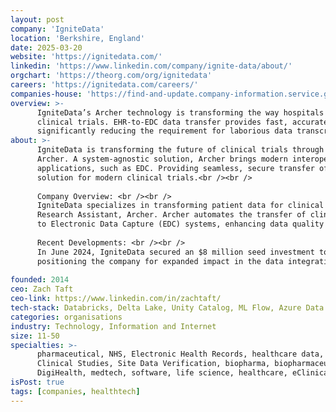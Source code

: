 ```yaml
---
layout: post
company: 'IgniteData'
location: 'Berkshire, England'
date: 2025-03-20
website: 'https://ignitedata.com/'
linkedin: 'https://www.linkedin.com/company/ignite-data/about/'
orgchart: 'https://theorg.com/org/ignitedata'
careers: 'https://ignitedata.com/careers/'
companies-house: 'https://find-and-update.company-information.service.gov.uk/company/09054143'
overview: >-
      IgniteData’s Archer technology is transforming the way hospitals and research sites transfer data for 
      clinical trials. EHR-to-EDC data transfer provides fast, accurate patient data for clinical studies, 
      significantly reducing the requirement for laborious data transcription and source data verification (SDV).
about: >-
      IgniteData is transforming the future of clinical trials through its cloud-based Virtual Research Assistant, 
      Archer. A system-agnostic solution, Archer brings modern interoperability between EHR and key research 
      applications, such as EDC. Providing seamless, secure transfer of clinical data, Archer is the global EHR-to-EDC 
      solution for modern clinical trials.<br /><br />
  
      Company Overview: <br /><br />
      IgniteData specializes in transforming patient data for clinical trials through their cloud-based Virtual 
      Research Assistant, Archer. Archer automates the transfer of clinical data from Electronic Health Records (EHR) 
      to Electronic Data Capture (EDC) systems, enhancing data quality and productivity.<br /><br />
  
      Recent Developments: <br /><br />
      In June 2024, IgniteData secured an $8 million seed investment to accelerate growth and innovation, 
      positioning the company for expanded impact in the data integration sector.
  
founded: 2014
ceo: Zach Taft
ceo-link: https://www.linkedin.com/in/zachtaft/
tech-stack: Databricks, Delta Lake, Unity Catalog, ML Flow, Azure Data Factory, Python, FastAPI, Pydantic, Pytest, PostgreSQL
categories: organisations
industry: Technology, Information and Internet
size: 11-50
specialties: >-
      pharmaceutical, NHS, Electronic Health Records, healthcare data, Clinical Research, Clinical Trials, 
      Clinical Studies, Site Data Verification, biopharma, biopharmaceutical, EHR, EMR, EHR2EDC, interoperability, 
      DigiHealth, medtech, software, life science, healthcare, eClinical, and TrialTech
isPost: true
tags: [companies, healthtech]
---
```


